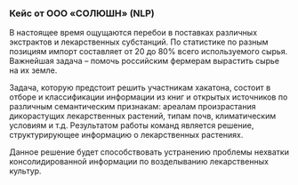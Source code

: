 ### **Кейс от ООО «СОЛЮШН» (NLP)**

В настоящее время ощущаются перебои в поставках различных экстрактов и лекарственных субстанций. По статистике по разным позициям импорт 
составляет от 20 до 80% всего используемого сырья. Важнейшая задача – помочь российским фермерам вырастить сырье на их земле.  

Задача, которую предстоит решить участникам хакатона, состоит в отборе и классификации информации из книг и открытых источников 
по различным семантическим признакам: ареалам произрастания дикорастущих лекарственных растений, типам почв, климатическим условиям и т.д. 
Результатом работы команд является решение, структурирующее информацию о лекарственных растениях.  

Данное решение будет способствовать устранению проблемы нехватки консолидированной информации по возделыванию лекарственных культур.
